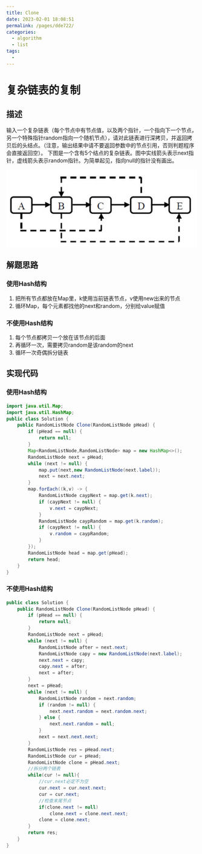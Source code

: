 ```yaml
---
title: Clone
date: 2023-02-01 18:08:51
permalink: /pages/dde722/
categories:
  - algorithm
  - list
tags:
  - 
---
```

# 复杂链表的复制

## 描述
输入一个复杂链表（每个节点中有节点值，以及两个指针，一个指向下一个节点，另一个特殊指针random指向一个随机节点），请对此链表进行深拷贝，并返回拷贝后的头结点。（注意，输出结果中请不要返回参数中的节点引用，否则判题程序会直接返回空）。 下图是一个含有5个结点的复杂链表。图中实线箭头表示next指针，虚线箭头表示random指针。为简单起见，指向null的指针没有画出。

![](./img/Clone/2022-06-17-13-01-16.png)

## 解题思路

### 使用Hash结构
1. 把所有节点都放在Map里，k使用当前链表节点，v使用new出来的节点
2. 循环Map，每个元素都找他的next和random，分别给value赋值

### 不使用Hash结构
1. 每个节点都拷贝一个放在该节点的后面
2. 再循环一次，需要拷贝random是该random的next
3. 循环一次奇偶拆分链表

## 实现代码

### 使用Hash结构
```java
import java.util.Map;
import java.util.HashMap;
public class Solution {
    public RandomListNode Clone(RandomListNode pHead) {
        if (pHead == null) {
            return null;
        }
        Map<RandomListNode,RandomListNode> map = new HashMap<>();
        RandomListNode next = pHead;
        while (next != null) {
            map.put(next,new RandomListNode(next.label));
            next = next.next;
        }
        map.forEach((k,v) -> {
            RandomListNode caypNext = map.get(k.next);
            if (caypNext != null) {
                v.next = caypNext;
            }
            RandomListNode caypRandom = map.get(k.random);
            if (caypNext != null) {
                v.random = caypRandom;
            }
        });
        RandomListNode head = map.get(pHead);
        return head;
    }
}
```

### 不使用Hash结构
```java
public class Solution {
    public RandomListNode Clone(RandomListNode pHead) {
        if (pHead == null) {
            return null;
        }
        RandomListNode next = pHead;
        while (next != null) {
            RandomListNode after = next.next;
            RandomListNode capy = new RandomListNode(next.label);
            next.next = capy;
            capy.next = after;
            next = after;
        }
        next = pHead;
        while (next != null) {
            RandomListNode random = next.random;
            if (random != null) {
                next.next.random = next.random.next;
            } else {
                next.next.random = null;
            }
            next = next.next.next;
        }
        RandomListNode res = pHead.next;
        RandomListNode cur = pHead;
        RandomListNode clone = pHead.next;
        //拆分两个链表
        while(cur != null){
            //cur.next必定不为空
            cur.next = cur.next.next;
            cur = cur.next;
            //检查末尾节点
            if(clone.next != null)
                clone.next = clone.next.next;
            clone = clone.next;
        }
        return res;
    }
}
```